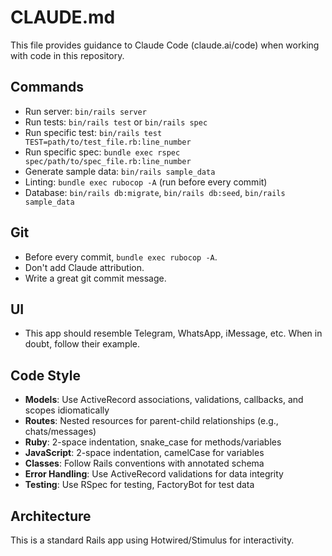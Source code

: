 # CLAUDE.md

This file provides guidance to Claude Code (claude.ai/code) when working with code in this repository.

## Commands

- Run server: `bin/rails server`
- Run tests: `bin/rails test` or `bin/rails spec`
- Run specific test: `bin/rails test TEST=path/to/test_file.rb:line_number`
- Run specific spec: `bundle exec rspec spec/path/to/spec_file.rb:line_number`
- Generate sample data: `bin/rails sample_data`
- Linting: `bundle exec rubocop -A` (run before every commit)
- Database: `bin/rails db:migrate`, `bin/rails db:seed`, `bin/rails sample_data`

## Git

- Before every commit, `bundle exec rubocop -A`.
- Don't add Claude attribution.
- Write a great git commit message.

## UI

- This app should resemble Telegram, WhatsApp, iMessage, etc. When in doubt, follow their example.

## Code Style

- **Models**: Use ActiveRecord associations, validations, callbacks, and scopes idiomatically
- **Routes**: Nested resources for parent-child relationships (e.g., chats/messages)
- **Ruby**: 2-space indentation, snake_case for methods/variables
- **JavaScript**: 2-space indentation, camelCase for variables
- **Classes**: Follow Rails conventions with annotated schema
- **Error Handling**: Use ActiveRecord validations for data integrity
- **Testing**: Use RSpec for testing, FactoryBot for test data

## Architecture 

This is a standard Rails app using Hotwired/Stimulus for interactivity.
